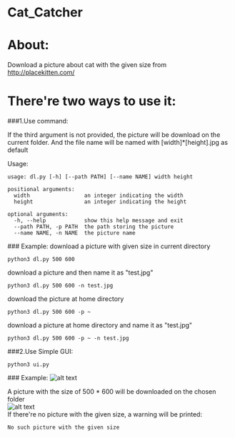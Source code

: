 # Cat_Catcher

About:
====
Download a picture about cat with the given size from http://placekitten.com/

There're two ways to use it:
=====

###1.Use command:

If the third argument is not provided, the picture will be download on the current folder.
And the file name will be named with [width]\*[height].jpg as default

Usage:
```
usage: dl.py [-h] [--path PATH] [--name NAME] width height

positional arguments:
  width                 an integer indicating the width
  height                an integer indicating the height

optional arguments:
  -h, --help            show this help message and exit
  --path PATH, -p PATH  the path storing the picture
  --name NAME, -n NAME  the picture name
```

###&nbsp;<space>Example:
download a picture with given size in current directory
```
python3 dl.py 500 600
```

download a picture and then name it as "test.jpg"
```
python3 dl.py 500 600 -n test.jpg
```

download the picture at home directory
```
python3 dl.py 500 600 -p ~
```

download a picture at home directory and name it as "test.jpg"
```
python3 dl.py 500 600 -p ~ -n test.jpg
```

###2.Use Simple GUI:
```
python3 ui.py   
```
###&nbsp;<space>Example:
![alt text](http://ww3.sinaimg.cn/bmiddle/e6825b3fgw1ewv41mvrx5j20ax03pgln.jpg) <br>

A picture with the size of 500 * 600 will be downloaded on the chosen folder <br>
![alt text](http://placekitten.com/500/600) <br>
If there're no picture with the given size, a warning will be printed: <br>
```
No such picture with the given size
```
